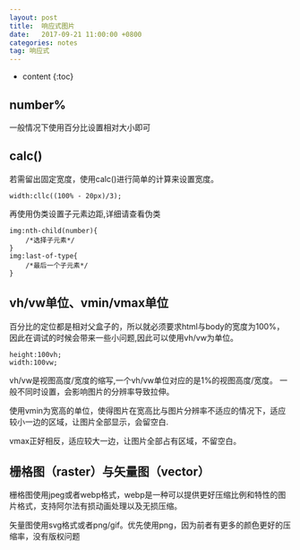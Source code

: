 ```yaml
---
layout: post
title:  响应式图片
date:   2017-09-21 11:00:00 +0800
categories: notes
tag: 响应式
---
```


* content
{:toc}


## number%
一般情况下使用百分比设置相对大小即可
## calc()
若需留出固定宽度，使用calc()进行简单的计算来设置宽度。

```
width:cllc((100% - 20px)/3);
```
再使用伪类设置子元素边距,详细请查看伪类

```
img:nth-child(number){
    /*选择子元素*/
}
img:last-of-type{
    /*最后一个子元素*/
}
```
## vh/vw单位、vmin/vmax单位
百分比的定位都是相对父盒子的，所以就必须要求html与body的宽度为100%，因此在调试的时候会带来一些小问题,因此可以使用vh/vw为单位。

```
height:100vh;
width:100vw;
```
vh/vw是视图高度/宽度的缩写,一个vh/vw单位对应的是1%的视图高度/宽度。
一般不同时设置，会影响图片的分辨率导致拉伸。

使用vmin为宽高的单位，使得图片在宽高比与图片分辨率不适应的情况下，适应较小一边的区域，让图片全部显示，会留空白.

vmax正好相反，适应较大一边，让图片全部占有区域，不留空白。

## 栅格图（raster）与矢量图（vector）
栅格图使用jpeg或者webp格式，webp是一种可以提供更好压缩比例和特性的图片格式，支持阿尔法有损动画处理以及无损压缩。

矢量图使用svg格式或者png/gif。优先使用png，因为前者有更多的颜色更好的压缩率，没有版权问题
